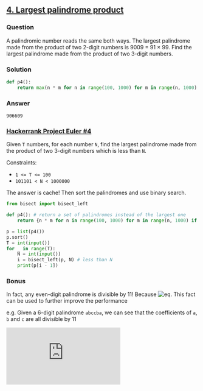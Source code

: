 
## **[4. Largest palindrome product](https://projecteuler.net/problem=4)**

### Question
A palindromic number reads the same both ways. The largest palindrome made from the product of two 2-digit numbers is 9009 = 91 × 99.
Find the largest palindrome made from the product of two 3-digit numbers.

### Solution
```python
def p4():
    return max(n * m for n in range(100, 1000) for m in range(n, 1000) if str(n * m) == str(n * m)[::-1])
```

### Answer 
`906609`

### [Hackerrank Project Euler #4](https://www.hackerrank.com/contests/projecteuler/challenges/euler004/problem) 
Given `T` numbers, for each number `N`, find the largest palindrome made from the product of two 3-digit numbers which is less than `N`.

Constraints:
- `1 <= T <= 100`
- `101101 < N < 1000000`

The answer is cache! Then sort the palindromes and use binary search.

```python
from bisect import bisect_left

def p4(): # return a set of palindromes instead of the largest one
    return {n * m for n in range(100, 1000) for m in range(n, 1000) if n * m >= 101101 and str(n * m) == str(n * m)[::-1]}

p = list(p4())
p.sort()
T = int(input())
for _ in range(T):
    N = int(input())
    i = bisect_left(p, N) # less than N
    print(p[i - 1]) 
```

### Bonus
In fact, any even-digit palindrome is divisible by 11! Because ![eq](https://latex.codecogs.com/gif.latex?10^k&space;%&space;11&space;=&space;(-1)^k). This fact can be used to further improve the performance 


e.g. Given a 6-digit palindrome `abccba`, we can see that the coefficients of `a`, `b` and `c` are all divisible by 11

![eq](https://latex.codecogs.com/gif.latex?%5Cdpi%7B100%7D%20abccba%20%3D%20%2810%5E5&plus;10%5E0%29%5Ccdot%20a&plus;%2810%5E4&plus;10%5E1%29%5Ccdot%20b%20&plus;%20%2810%5E3&plus;10%5E2%29%5Ccdot%20c)
